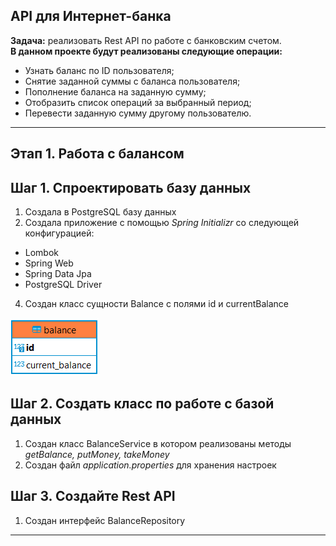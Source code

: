 ## API для Интернет-банка
**Задача:** реализовать Rest API по работе с банковским счетом.  
**В данном проекте будут реализованы следующие операции:**  
+ Узнать баланс по ID пользователя;
+ Снятие заданной суммы с баланса пользователя;
+ Пополнение баланса на заданную сумму;
+ Отобразить список операций за выбранный период;
+ Перевести заданную сумму другому пользователю.
___
## Этап 1. Работа с балансом ##  
## Шаг 1. Спроектировать базу данных ##  
1. Создала в PostgreSQL базу данных 
2. Создала приложение с помощью *Spring Initializr* со следующей конфигурацией: 
+ Lombok
+ Spring Web
+ Spring Data Jpa
+ PostgreSQL Driver
4. Создан класс сущности Balance с полями id и currentBalance  
 
![таблица balance](balance.png)
                
## Шаг 2. Создать класс по работе с базой данных ##  
1. Создан класс BalanceService в котором реализованы методы *getBalance, putMoneу, takeMoney*  
2. Создан файл *application.properties* для хранения настроек  

## Шаг 3. Создайте Rest API ##
1. Создан интерфейс BalanceRepository 
---
